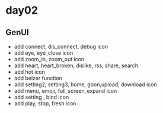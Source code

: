 # day02

## GenUI

- add connect, dis_connect, debug icon
- add eye, eye_close icon
- add zoom_in, zoom_out icon
- add heart, heart_broken, dislike, rss, share, search
- add hot icon 
- add beizer function
- add setting2, setting3, home, goon,upload, download icon
- add menu, emoji, full_screen_expand icon
- add setting , bind icon
- add play, stop, fresh icon